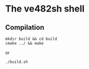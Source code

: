 # The ve482sh shell

## Compilation
```
mkdir build && cd build
cmake ../ && make
```

or

```
./build.sh
```
